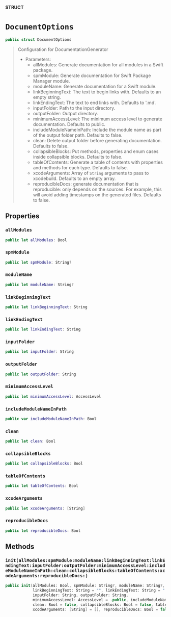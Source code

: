 **STRUCT**

# `DocumentOptions`

```swift
public struct DocumentOptions
```

> Configuration for DocumentationGenerator
>
> - Parameters:
>   - allModules: Generate documentation for all modules in a Swift package.
>   - spmModule: Generate documentation for Swift Package Manager module.
>   - moduleName: Generate documentation for a Swift module.
>   - linkBeginningText: The text to begin links with. Defaults to an empty string.
>   - linkEndingText: The text to end links with. Defaults to '.md'.
>   - inputFolder: Path to the input directory.
>   - outputFolder: Output directory.
>   - minimumAccessLevel: The minimum access level to generate documentation. Defaults to public.
>   - includeModuleNameInPath: Include the module name as part of the output folder path. Defaults to false.
>   - clean: Delete output folder before generating documentation. Defaults to false.
>   - collapsibleBlocks: Put methods, properties and enum cases inside collapsible blocks. Defaults to false.
>   - tableOfContents: Generate a table of contents with properties and methods for each type. Defaults to false.
>   - xcodeArguments: Array of `String` arguments to pass to xcodebuild. Defaults to an empty array.
>   - reproducibleDocs: generate documentation that is reproducible: only depends on the sources. For example, this will avoid adding timestamps on the generated files. Defaults to false.

## Properties
### `allModules`

```swift
public let allModules: Bool
```

### `spmModule`

```swift
public let spmModule: String?
```

### `moduleName`

```swift
public let moduleName: String?
```

### `linkBeginningText`

```swift
public let linkBeginningText: String
```

### `linkEndingText`

```swift
public let linkEndingText: String
```

### `inputFolder`

```swift
public let inputFolder: String
```

### `outputFolder`

```swift
public let outputFolder: String
```

### `minimumAccessLevel`

```swift
public let minimumAccessLevel: AccessLevel
```

### `includeModuleNameInPath`

```swift
public var includeModuleNameInPath: Bool
```

### `clean`

```swift
public let clean: Bool
```

### `collapsibleBlocks`

```swift
public let collapsibleBlocks: Bool
```

### `tableOfContents`

```swift
public let tableOfContents: Bool
```

### `xcodeArguments`

```swift
public let xcodeArguments: [String]
```

### `reproducibleDocs`

```swift
public let reproducibleDocs: Bool
```

## Methods
### `init(allModules:spmModule:moduleName:linkBeginningText:linkEndingText:inputFolder:outputFolder:minimumAccessLevel:includeModuleNameInPath:clean:collapsibleBlocks:tableOfContents:xcodeArguments:reproducibleDocs:)`

```swift
public init(allModules: Bool, spmModule: String?, moduleName: String?,
            linkBeginningText: String = "", linkEndingText: String = ".md",
            inputFolder: String, outputFolder: String,
            minimumAccessLevel: AccessLevel = .public, includeModuleNameInPath: Bool = false,
            clean: Bool = false, collapsibleBlocks: Bool = false, tableOfContents: Bool = false,
            xcodeArguments: [String] = [], reproducibleDocs: Bool = false)
```

